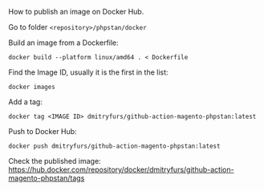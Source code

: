How to publish an image on Docker Hub.

Go to folder `<repository>/phpstan/docker`

Build an image from a Dockerfile:
```shell
docker build --platform linux/amd64 . < Dockerfile
```

Find the Image ID, usually it is the first in the list:
```shell
docker images
```

Add a tag:
```shell
docker tag <IMAGE ID> dmitryfurs/github-action-magento-phpstan:latest
```

Push to Docker Hub:
```shell
docker push dmitryfurs/github-action-magento-phpstan:latest
```

Check the published image:
https://hub.docker.com/repository/docker/dmitryfurs/github-action-magento-phpstan/tags
